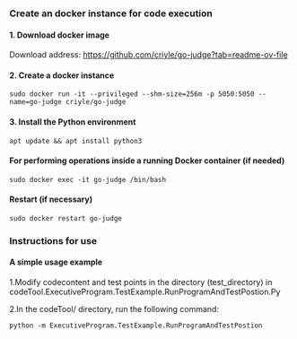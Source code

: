 ### Create an docker instance for code execution

#### 1. Download docker image
Download address: https://github.com/criyle/go-judge?tab=readme-ov-file

#### 2. Create a docker instance
```
sudo docker run -it --privileged --shm-size=256m -p 5050:5050 --name=go-judge criyle/go-judge
```

#### 3. Install the Python environment

```
apt update && apt install python3
```

#### For performing operations inside a running Docker container (if needed)
```
sudo docker exec -it go-judge /bin/bash
```
#### Restart (if necessary)
```
sudo docker restart go-judge 
```

### Instructions for use
#### A simple usage example
1.Modify codecontent and test points in the directory (test_directory) in codeTool.ExecutiveProgram.TestExample.RunProgramAndTestPostion.Py 

2.In the codeTool/ directory, run the following command:
```
python -m ExecutiveProgram.TestExample.RunProgramAndTestPostion
```